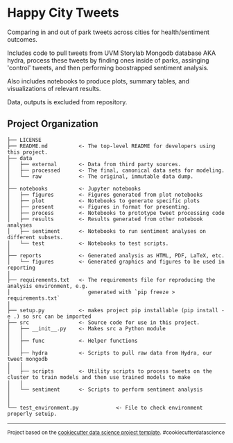 Happy City Tweets
==============================

Comparing in and out of park tweets across cities for health/sentiment outcomes.

Includes code to pull tweets from UVM Storylab Mongodb database AKA hydra, process these tweets by finding ones inside of parks, assinging 'control' tweets, and then performing boostrapped sentiment analysis.

Also includes notebooks to produce plots, summary tables, and visualizations of relevant results.

Data, outputs is excluded from repository.

Project Organization
------------

    ├── LICENSE
    ├── README.md          <- The top-level README for developers using this project.
    ├── data
    │   ├── external       <- Data from third party sources.
    │   ├── processed      <- The final, canonical data sets for modeling.
    │   └── raw            <- The original, immutable data dump.
    │
    ├── notebooks          <- Jupyter notebooks 
    │   ├── figures        <- Figures generated from plot notebooks
    │   ├── plot           <- Notebooks to generate specific plots
    │   ├── present        <- Figures in format for presenting.
    │   ├── process        <- Notebooks to prototype tweet processing code    
    │   ├── results        <- Results generated from other notebook analyses
    │   ├── sentiment      <- Notebooks to run sentiment analyses on different subsets. 
    │   └── test           <- Notebooks to test scripts.    
    │  
    ├── reports            <- Generated analysis as HTML, PDF, LaTeX, etc.
    │   └── figures        <- Generated graphics and figures to be used in reporting
    │
    ├── requirements.txt   <- The requirements file for reproducing the analysis environment, e.g.
    │                         generated with `pip freeze > requirements.txt`
    │
    ├── setup.py           <- makes project pip installable (pip install -e .) so src can be imported
    ├── src                <- Source code for use in this project.
    │   ├── __init__.py    <- Makes src a Python module
    │   │
    │   ├── func           <- Helper functions
    │   │
    │   ├── hydra          <- Scripts to pull raw data from Hydra, our tweet mongodb
    │   │
    │   ├── scripts        <- Utility scripts to process tweets on the cluster to train models and then use trained models to make
    │   │
    │   └── sentiment      <- Scripts to perform sentiment analysis
    │    
    │
    └── test_environment.py            <- File to check environment properly setuip.


--------

<p><small>Project based on the <a target="_blank" href="https://drivendata.github.io/cookiecutter-data-science/">cookiecutter data science project template</a>. #cookiecutterdatascience</small></p>
